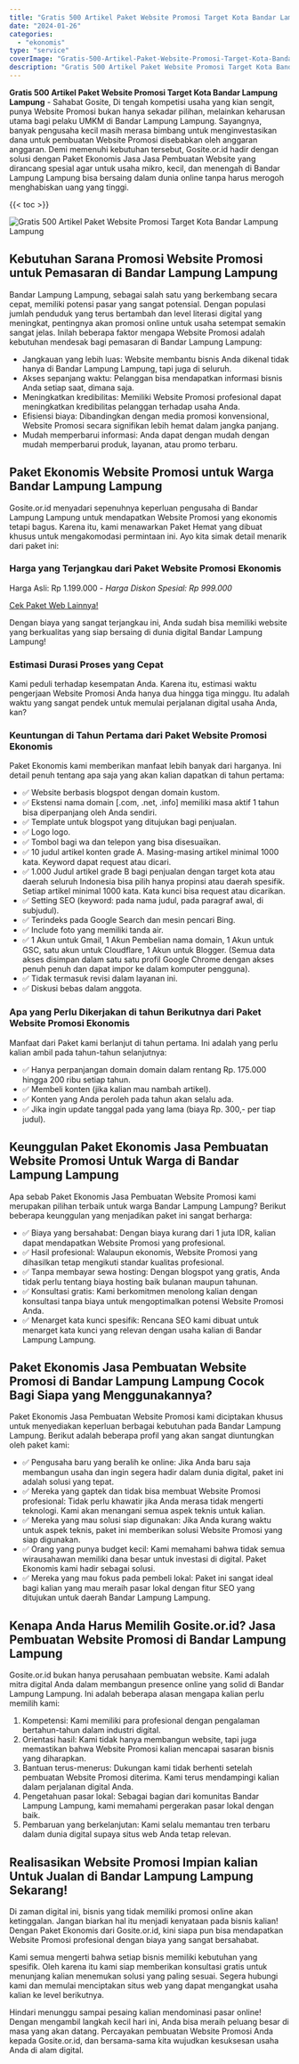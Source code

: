 ```yaml
---
title: "Gratis 500 Artikel Paket Website Promosi Target Kota Bandar Lampung Lampung"
date: "2024-01-26"
categories: 
  - "ekonomis"
type: "service"
coverImage: "Gratis-500-Artikel-Paket-Website-Promosi-Target-Kota-Bandar-Lampung-Lampung.png"
description: "Gratis 500 Artikel Paket Website Promosi Target Kota Bandar Lampung Lampung. Hindari menunggu sampai pesaing kalian mendominasi pasar online! Dengan mengambi..."
---
```


**Gratis 500 Artikel Paket Website Promosi Target Kota Bandar Lampung Lampung** - Sahabat Gosite, Di tengah kompetisi usaha yang kian sengit, punya Website Promosi bukan hanya sekadar pilihan, melainkan keharusan utama bagi pelaku UMKM di Bandar Lampung Lampung. Sayangnya, banyak pengusaha kecil masih merasa bimbang untuk menginvestasikan dana untuk pembuatan Website Promosi disebabkan oleh anggaran anggaran. Demi memenuhi kebutuhan tersebut, Gosite.or.id hadir dengan solusi dengan Paket Ekonomis Jasa Jasa Pembuatan Website yang dirancang spesial agar untuk usaha mikro, kecil, dan menengah di Bandar Lampung Lampung bisa bersaing dalam dunia online tanpa harus merogoh menghabiskan uang yang tinggi.

{{< toc >}}

![Gratis 500 Artikel Paket Website Promosi Target Kota Bandar Lampung Lampung](/images/ekonomis/Gratis-500-Artikel-Paket-Website-Promosi-Target-Kota-Bandar-Lampung-Lampung.png)

## Kebutuhan Sarana Promosi Website Promosi untuk Pemasaran di Bandar Lampung Lampung

Bandar Lampung Lampung, sebagai salah satu yang berkembang secara cepat, memiliki potensi pasar yang sangat potensial. Dengan populasi jumlah penduduk yang terus bertambah dan level literasi digital yang meningkat, pentingnya akan promosi online untuk usaha setempat semakin sangat jelas. Inilah beberapa faktor mengapa Website Promosi adalah kebutuhan mendesak bagi pemasaran di Bandar Lampung Lampung:

- Jangkauan yang lebih luas: Website membantu bisnis Anda dikenal tidak hanya di Bandar Lampung Lampung, tapi juga di seluruh.
- Akses sepanjang waktu: Pelanggan bisa mendapatkan informasi bisnis Anda setiap saat, dimana saja.
- Meningkatkan kredibilitas: Memiliki Website Promosi profesional dapat meningkatkan kredibilitas pelanggan terhadap usaha Anda.
- Efisiensi biaya: Dibandingkan dengan media promosi konvensional, Website Promosi secara signifikan lebih hemat dalam jangka panjang.
- Mudah memperbarui informasi: Anda dapat dengan mudah dengan mudah memperbarui produk, layanan, atau promo terbaru.

## Paket Ekonomis Website Promosi untuk Warga Bandar Lampung Lampung

Gosite.or.id menyadari sepenuhnya keperluan pengusaha di Bandar Lampung Lampung untuk mendapatkan Website Promosi yang ekonomis tetapi bagus. Karena itu, kami menawarkan Paket Hemat yang dibuat khusus untuk mengakomodasi permintaan ini. Ayo kita simak detail menarik dari paket ini:

### Harga yang Terjangkau dari Paket Website Promosi Ekonomis

<a class="cta-button">Harga Asli: Rp 1.199.000 - <em>Harga Diskon Spesial: Rp 999.000</em></a>

<a href="/jasa-web/" class="cta-button">Cek Paket Web Lainnya!</a>

Dengan biaya yang sangat terjangkau ini, Anda sudah bisa memiliki website yang berkualitas yang siap bersaing di dunia digital Bandar Lampung Lampung!

### Estimasi Durasi Proses yang Cepat

Kami peduli terhadap kesempatan Anda. Karena itu, estimasi waktu pengerjaan Website Promosi Anda hanya dua hingga tiga minggu. Itu adalah waktu yang sangat pendek untuk memulai perjalanan digital usaha Anda, kan?

### Keuntungan di Tahun Pertama dari Paket Website Promosi Ekonomis

Paket Ekonomis kami memberikan manfaat lebih banyak dari harganya. Ini detail penuh tentang apa saja yang akan kalian dapatkan di tahun pertama:

- ✅ Website berbasis blogspot dengan domain kustom.
- ✅ Ekstensi nama domain \[.com, .net, .info\] memiliki masa aktif 1 tahun bisa diperpanjang oleh Anda sendiri.
- ✅ Template untuk blogspot yang ditujukan bagi penjualan.
- ✅ Logo logo.
- ✅ Tombol bagi wa dan telepon yang bisa disesuaikan.
- ✅ 10 judul artikel konten grade A. Masing-masing artikel minimal 1000 kata. Keyword dapat request atau dicari.
- ✅ 1.000 Judul artikel grade B bagi penjualan dengan target kota atau daerah seluruh Indonesia bisa pilih hanya propinsi atau daerah spesifik. Setiap artikel minimal 1000 kata. Kata kunci bisa request atau dicarikan.
- ✅ Setting SEO (keyword: pada nama judul, pada paragraf awal, di subjudul).
- ✅ Terindeks pada Google Search dan mesin pencari Bing.
- ✅ Include foto yang memiliki tanda air.
- ✅ 1 Akun untuk Gmail, 1 Akun Pembelian nama domain, 1 Akun untuk GSC, satu akun untuk Cloudflare, 1 Akun untuk Blogger. (Semua data akses disimpan dalam satu satu profil Google Chrome dengan akses penuh penuh dan dapat impor ke dalam komputer pengguna).
- ✅ Tidak termasuk revisi dalam layanan ini.
- ✅ Diskusi bebas dalam anggota.

### Apa yang Perlu Dikerjakan di tahun Berikutnya dari Paket Website Promosi Ekonomis

Manfaat dari Paket kami berlanjut di tahun pertama. Ini adalah yang perlu kalian ambil pada tahun-tahun selanjutnya:

- ✅ Hanya perpanjangan domain domain dalam rentang Rp. 175.000 hingga 200 ribu setiap tahun.
- ✅ Membeli konten (jika kalian mau nambah artikel).
- ✅ Konten yang Anda peroleh pada tahun akan selalu ada.
- ✅ Jika ingin update tanggal pada yang lama (biaya Rp. 300,- per tiap judul).

## Keunggulan Paket Ekonomis Jasa Pembuatan Website Promosi Untuk Warga di Bandar Lampung Lampung

Apa sebab Paket Ekonomis Jasa Pembuatan Website Promosi kami merupakan pilihan terbaik untuk warga Bandar Lampung Lampung? Berikut beberapa keunggulan yang menjadikan paket ini sangat berharga:

- ✅ Biaya yang bersahabat: Dengan biaya kurang dari 1 juta IDR, kalian dapat mendapatkan Website Promosi yang profesional.
- ✅ Hasil profesional: Walaupun ekonomis, Website Promosi yang dihasilkan tetap mengikuti standar kualitas profesional.
- ✅ Tanpa membayar sewa hosting: Dengan blogspot yang gratis, Anda tidak perlu tentang biaya hosting baik bulanan maupun tahunan.
- ✅ Konsultasi gratis: Kami berkomitmen menolong kalian dengan konsultasi tanpa biaya untuk mengoptimalkan potensi Website Promosi Anda.
- ✅ Menarget kata kunci spesifik: Rencana SEO kami dibuat untuk menarget kata kunci yang relevan dengan usaha kalian di Bandar Lampung Lampung.

## Paket Ekonomis Jasa Pembuatan Website Promosi di Bandar Lampung Lampung Cocok Bagi Siapa yang Menggunakannya?

Paket Ekonomis Jasa Pembuatan Website Promosi kami diciptakan khusus untuk menyediakan keperluan berbagai kebutuhan pada Bandar Lampung Lampung. Berikut adalah beberapa profil yang akan sangat diuntungkan oleh paket kami:

- ✅ Pengusaha baru yang beralih ke online: Jika Anda baru saja membangun usaha dan ingin segera hadir dalam dunia digital, paket ini adalah solusi yang tepat.
- ✅ Mereka yang gaptek dan tidak bisa membuat Website Promosi profesional: Tidak perlu khawatir jika Anda merasa tidak mengerti teknologi. Kami akan menangani semua aspek teknis untuk kalian.
- ✅ Mereka yang mau solusi siap digunakan: Jika Anda kurang waktu untuk aspek teknis, paket ini memberikan solusi Website Promosi yang siap digunakan.
- ✅ Orang yang punya budget kecil: Kami memahami bahwa tidak semua wirausahawan memiliki dana besar untuk investasi di digital. Paket Ekonomis kami hadir sebagai solusi.
- ✅ Mereka yang mau fokus pada pembeli lokal: Paket ini sangat ideal bagi kalian yang mau meraih pasar lokal dengan fitur SEO yang ditujukan untuk daerah Bandar Lampung Lampung.

## Kenapa Anda Harus Memilih Gosite.or.id? Jasa Pembuatan Website Promosi di Bandar Lampung Lampung

Gosite.or.id bukan hanya perusahaan pembuatan website. Kami adalah mitra digital Anda dalam membangun presence online yang solid di Bandar Lampung Lampung. Ini adalah beberapa alasan mengapa kalian perlu memilih kami:

1. Kompetensi: Kami memiliki para profesional dengan pengalaman bertahun-tahun dalam industri digital.
2. Orientasi hasil: Kami tidak hanya membangun website, tapi juga memastikan bahwa Website Promosi kalian mencapai sasaran bisnis yang diharapkan.
3. Bantuan terus-menerus: Dukungan kami tidak berhenti setelah pembuatan Website Promosi diterima. Kami terus mendampingi kalian dalam perjalanan digital Anda.
4. Pengetahuan pasar lokal: Sebagai bagian dari komunitas Bandar Lampung Lampung, kami memahami pergerakan pasar lokal dengan baik.
5. Pembaruan yang berkelanjutan: Kami selalu memantau tren terbaru dalam dunia digital supaya situs web Anda tetap relevan.

## Realisasikan Website Promosi Impian kalian Untuk Jualan di Bandar Lampung Lampung Sekarang!

Di zaman digital ini, bisnis yang tidak memiliki promosi online akan ketinggalan. Jangan biarkan hal itu menjadi kenyataan pada bisnis kalian! Dengan Paket Ekonomis dari Gosite.or.id, kini siapa pun bisa mendapatkan Website Promosi profesional dengan biaya yang sangat bersahabat.

Kami semua mengerti bahwa setiap bisnis memiliki kebutuhan yang spesifik. Oleh karena itu kami siap memberikan konsultasi gratis untuk menunjang kalian menemukan solusi yang paling sesuai. Segera hubungi kami dan memulai menciptakan situs web yang dapat mengangkat usaha kalian ke level berikutnya.

Hindari menunggu sampai pesaing kalian mendominasi pasar online! Dengan mengambil langkah kecil hari ini, Anda bisa meraih peluang besar di masa yang akan datang. Percayakan pembuatan Website Promosi Anda kepada Gosite.or.id, dan bersama-sama kita wujudkan kesuksesan usaha Anda di alam digital.